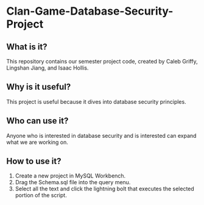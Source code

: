 # Clan-Game-Database-Security-Project
## What is it?
This repository contains our semester project code, created by Caleb Griffy, Lingshan Jiang, and Isaac Hollis.

## Why is it useful?
This project is useful because it dives into database security principles.

## Who can use it?
Anyone who is interested in database security and is interested can expand what we are working on.

## How to use it?
1. Create a new project in MySQL Workbench.
2. Drag the Schema.sql file into the query menu.
3. Select all the text and click the lightning bolt that executes the selected portion of the script.
